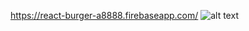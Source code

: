 https://react-burger-a8888.firebaseapp.com/
![alt text]((https://github.com/CortezGuitar/Library/blob/master/src/LibShot.png))
